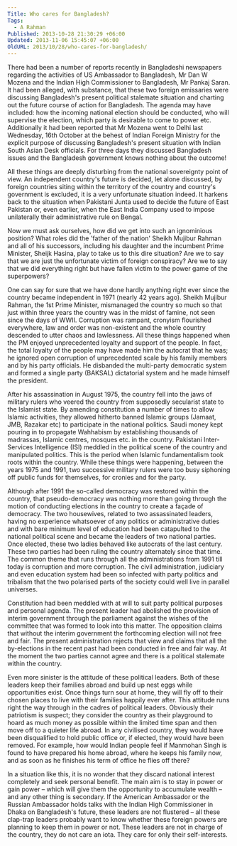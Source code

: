 ```yaml
---
Title: Who cares for Bangladesh?
Tags:
  - A Rahman
Published: 2013-10-28 21:30:29 +06:00
Updated: 2013-11-06 15:45:07 +06:00
OldURL: 2013/10/28/who-cares-for-bangladesh/
---
```


There had been a number of reports recently in Bangladeshi newspapers regarding the activities of US Ambassador to Bangladesh, Mr Dan W Mozena and the Indian High Commissioner to Bangladesh, Mr Pankaj Saran. It had been alleged, with substance, that these two foreign emissaries were discussing Bangladesh's present political stalemate situation and charting out the future course of action for Bangladesh. The agenda may have included: how the incoming national election should be conducted, who will supervise the election, which party is desirable to come to power etc. Additionally it had been reported that Mr Mozena went to Delhi last Wednesday, 16th October at the behest of Indian Foreign Ministry for the explicit purpose of discussing Bangladesh's present situation with Indian South Asian Desk officials. For three days they discussed Bangladesh issues and the Bangladesh government knows nothing about the outcome!

All these things are deeply disturbing from the national sovereignty point of view. An independent country's future is decided, let alone discussed, by foreign countries siting within the territory of the country and country's government is excluded, it is a very unfortunate situation indeed.  It harkens back to the situation when Pakistani Junta used to decide the future of East Pakistan or, even earlier, when the East India Company used to impose unilaterally their administrative rule on Bengal.

Now we must ask ourselves, how did we get into such an ignominious position? What roles did the 'father of the nation' Sheikh Mujibur Rahman and all of his successors, including his daughter and the incumbent Prime Minister, Sheijk Hasina, play to take us to this dire situation? Are we to say that we are just the unfortunate victim of foreign conspiracy? Are we to say that we did everything right but have fallen victim to the power game of the superpowers?

One can say for sure that we have done hardly anything right ever since the country became independent in 1971 (nearly 42 years ago). Sheikh Mujibur Rahman, the 1st Prime Minister, mismanaged the country so much so that just within three years the country was in the midst of famine, not seen since the days of WWII. Corruption was rampant, cronyism flourished everywhere, law and order was non-existent and the whole country descended to utter chaos and lawlessness. All these things happened when the PM enjoyed unprecedented loyalty and support of the people. In fact, the total loyalty of the people may have made him the autocrat that he was; he ignored open corruption of unprecedented scale by his family members and by his party officials. He disbanded the multi-party democratic system and formed a single party (BAKSAL) dictatorial system and he made himself the president. 

After his assassination in August 1975, the country fell into the jaws of military rulers who veered the country from supposedly secularist state to the Islamist state. By amending constitution a number of times to allow Islamic activities, they allowed hitherto banned Islamic groups (Jamaat, JMB, Razakar etc) to participate in the national politics. Saudi money kept pouring in to propagate Wahhabism by establishing thousands of madrassas, Islamic centres, mosques etc. in the country. Pakistani Inter-Services Intelligence (ISI) meddled in the political scene of the country and manipulated politics. This is the period when Islamic fundamentalism took roots within the country. While these things were happening, between the years 1975 and 1991, two successive military rulers were too busy siphoning off public funds for themselves, for cronies and for the party.
 
Although after 1991 the so-called democracy was restored within the country, that pseudo-democracy was nothing more than going through the motion of conducting elections in the country to create a façade of democracy. The two housewives, related to two assassinated leaders, having no experience whatsoever of any politics or administrative duties and with bare minimum level of education had been catapulted to the national political scene and became the leaders of two national parties. Once elected, these two ladies behaved like autocrats of the last century. These two parties had been ruling the country alternately since that time. The common theme that runs through all the administrations from 1991 till today is corruption and more corruption. The civil administration, judiciary and even education system had been so infected with party politics and tribalism that the two polarised parts of the society could well live in parallel universes.

Constitution had been meddled with at will to suit party political purposes and personal agenda. The present leader had abolished the provision of interim government through the parliament against the wishes of the committee that was formed to look into this matter. The opposition claims that without the interim government the forthcoming election will not free and fair. The present administration rejects that view and claims that all the by-elections in the recent past had been conducted in free and fair way. At the moment the two parties cannot agree and there is a political stalemate within the country.

Even more sinister is the attitude of these political leaders. Both of these leaders keep their families abroad and build up nest eggs while opportunities exist. Once things turn sour at home, they will fly off to their chosen places to live with their families happily ever after. This attitude runs right the way through in the cadres of political leaders. Obviously their patriotism is suspect; they consider the country as their playground to hoard as much money as possible within the limited time span and then move off to a quieter life abroad. In any civilised country, they would have been disqualified to hold public office or, if elected, they would have been removed. For example, how would Indian people feel if Manmohan Singh is found to have prepared his home abroad, where he keeps his family now, and as soon as he finishes his term of office he flies off there?

In a situation like this, it is no wonder that they discard national interest completely and seek personal benefit. The main aim is to stay in power or gain power – which will give them the opportunity to accumulate wealth – and any other thing is secondary. If the American Ambassador or the Russian Ambassador holds talks with the Indian High Commissioner in Dhaka on Bangladesh's future, these leaders are not flustered – all these clap-trap leaders probably want to know whether these foreign powers are planning to keep them in power or not. These leaders are not in charge of the country, they do not care an iota. They care for only their self-interests.   

